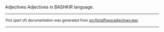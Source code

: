 Adjectives
Adjectives in BASHKIR language.

* * *

<small>This (part of) documentation was generated from [src/fst/affixes/adjectives.lexc](https://github.com/giellalt/lang-bak/blob/main/src/fst/affixes/adjectives.lexc)</small>

---

